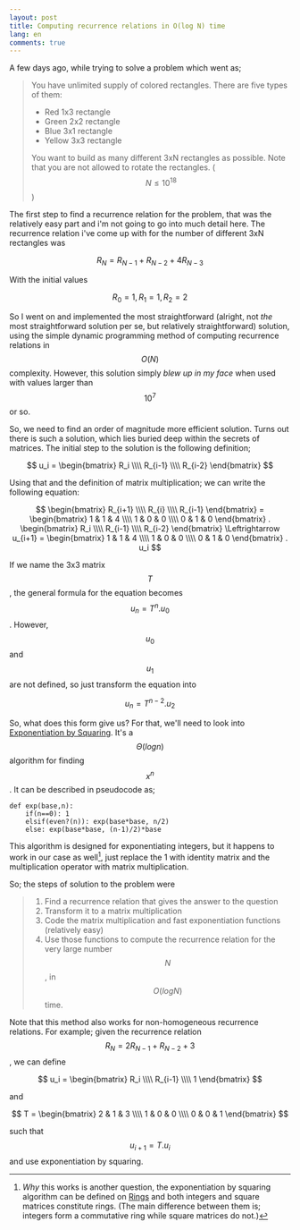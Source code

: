 ```yaml
---
layout: post
title: Computing recurrence relations in O(log N) time
lang: en
comments: true
---
```


A few days ago, while trying to solve a problem which went as;

> You have unlimited supply of colored rectangles. There are five types of them:
>
> * Red 1x3 rectangle
> * Green 2x2 rectangle
> * Blue 3x1 rectangle
> * Yellow 3x3 rectangle
>
> You want to build as many different 3xN rectangles as possible. Note that you are not allowed to rotate the rectangles.
> ($$ N \leq 10^{18} $$)

The first step to find a recurrence relation for the problem, that was the relatively easy part and i'm not going to go into much detail here. The recurrence relation i've come up with for the number of different 3xN rectangles was 

$$ R_N = R_{N-1} + R_{N-2} + 4R_{N-3} $$

With the initial values

$$ R_0 = 1 , R_1 = 1 , R_2 = 2 $$

So I went on and implemented the most straightforward (alright, not _the_ most straightforward solution per se, but relatively straightforward) solution, using the simple dynamic programming method of computing recurrence relations in $$ O(N) $$ complexity. However, this solution simply _blew up in my face_ when used with values larger than $$ 10^{7} $$ or so. 

So, we need to find an order of magnitude more efficient solution. Turns out there is such a solution, which lies buried deep within the secrets of matrices. The initial step to the solution is the following definition;

$$ u_i = \begin{bmatrix} R_i \\\\ R_{i-1} \\\\ R_{i-2} \end{bmatrix} $$

Using that and the definition of matrix multiplication; we can write the following equation:

$$ 
\begin{bmatrix} R_{i+1} \\\\ R_{i} \\\\ R_{i-1} \end{bmatrix} = \begin{bmatrix} 1 & 1 & 4 \\\\ 1 & 0 & 0 \\\\ 0 & 1 & 0 \end{bmatrix} . \begin{bmatrix} R_i \\\\ R_{i-1} \\\\ R_{i-2} \end{bmatrix} 
\Leftrightarrow u_{i+1} = \begin{bmatrix} 1 & 1 & 4 \\\\ 1 & 0 & 0 \\\\ 0 & 1 & 0 \end{bmatrix} . u_i
$$

If we name the 3x3 matrix $$ T $$, the general formula for the equation becomes $$ u_n = T^n . u_0 $$. However, $$u_0$$ and $$u_1$$ are not defined, so just transform the equation into 

$$ u_n = T^{n-2} . u_2 $$

So, what does this form give us? For that, we'll need to look into [Exponentiation by Squaring](http://en.wikipedia.org/wiki/Exponentiation_by_squaring). It's a $$ \Theta(log n) $$ algorithm for finding $$x^n$$. It can be described in pseudocode as;

    def exp(base,n):
        if(n==0): 1
        elsif(even?(n)): exp(base*base, n/2)
        else: exp(base*base, (n-1)/2)*base

This algorithm is designed for exponentiating integers, but it happens to work in our case as well[^1], just replace the 1 with identity matrix and the multiplication operator with matrix multiplication. 

So; the steps of solution to the problem were

> 1. Find a recurrence relation that gives the answer to the question
> 1. Transform it to a matrix multiplication
> 1. Code the matrix multiplication and fast exponentiation functions (relatively easy)
> 1. Use those functions to compute the recurrence relation for the very large number $$N$$, in $$O(logN)$$ time.

Note that this method also works for non-homogeneous recurrence relations. For example; given the recurrence relation $$ R_N = 2R_{N-1} + R_{N-2}+3 $$, we can define 

$$ u_i = \begin{bmatrix} R_i \\\\ R_{i-1} \\\\ 1 \end{bmatrix} $$

and 

$$ T = \begin{bmatrix} 2 & 1 & 3 \\\\ 1 & 0 & 0 \\\\ 0 & 0 & 1 \end{bmatrix} $$

such that $$ u_{i+1} = T . u_i $$ and use exponentiation by squaring.

[^1]: _Why_ this works is another question, the exponentiation by squaring algorithm can be defined on [Rings](http://en.wikipedia.org/wiki/Ring_(mathematics)) and both integers and square matrices constitute rings. (The main difference between them is; integers form a commutative ring while square matrices do not.)